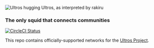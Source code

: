 ![Ultros hugging Ultros, as interpreted by rakiru](https://www.rakiru.com/dropbox/drawings/ultros.png)

### The only squid that connects communities

[![CircleCI Status](https://circleci.com/gh/UltrosBot/Networks.svg?style=shield&circle-token=a3a784a32ee1148bce36b2a7c0bf9576377df4a7)](https://circleci.com/gh/UltrosBot/Ultros3K)

This repo contains officially-supported networks for the [Ultros Project](https://beta.ultros.io).